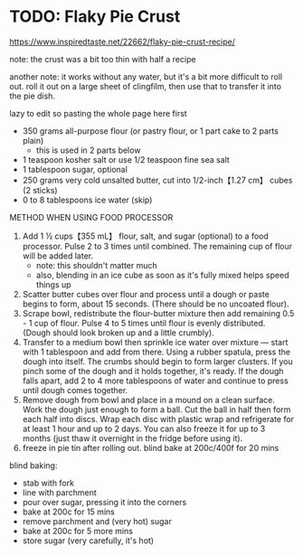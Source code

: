 # TODO: Flaky Pie Crust

https://www.inspiredtaste.net/22662/flaky-pie-crust-recipe/

note: the crust was a bit too thin with half a recipe

another note: it works without any water, but it's a bit more difficult to roll out. roll it out on a large sheet of
clingfilm, then use that to transfer it into the pie dish.

lazy to edit so pasting the whole page here first

* 350 grams all-purpose flour (or pastry flour, or 1 part cake to 2 parts plain)
    * this is used in 2 parts below
* 1 teaspoon kosher salt or use 1/2 teaspoon fine sea salt
* 1 tablespoon sugar, optional
* 250 grams very cold unsalted butter, cut into 1/2-inch【1.27 cm】 cubes (2 sticks)
* 0 to 8 tablespoons ice water (skip)

METHOD WHEN USING FOOD PROCESSOR

1. Add 1 ½ cups【355 mL】 flour, salt, and sugar (optional) to a food processor. Pulse 2 to 3 times until combined. The
   remaining cup of flour will be added later.
    * note: this shouldn't matter much
    * also, blending in an ice cube as soon as it's fully mixed helps speed things up
2. Scatter butter cubes over flour and process until a dough or paste begins to form, about 15 seconds. (There should be
   no uncoated flour).
3. Scrape bowl, redistribute the flour-butter mixture then add remaining 0.5 - 1 cup of flour. Pulse 4 to 5 times
   until flour is evenly distributed. (Dough should look broken up and a little crumbly).
4. Transfer to a medium bowl then sprinkle ice water over mixture — start with 1 tablespoon and add from there. Using a
   rubber spatula, press the dough into itself. The crumbs should begin to form larger clusters. If you pinch some of
   the dough and it holds together, it's ready. If the dough falls apart, add 2 to 4 more tablespoons of water and
   continue to press until dough comes together.
5. Remove dough from bowl and place in a mound on a clean surface. Work the dough just enough to form a ball. Cut the
   ball in half then form each half into discs. Wrap each disc with plastic wrap and refrigerate for at least 1 hour and
   up to 2 days. You can also freeze it for up to 3 months (just thaw it overnight in the fridge before using it).
6. freeze in pie tin after rolling out. blind bake at 200c/400f for 20 mins

blind baking:

* stab with fork
* line with parchment
* pour over sugar, pressing it into the corners
* bake at 200c for 15 mins
* remove parchment and (very hot) sugar
* bake at 200c for 5 more mins
* store sugar (very carefully, it's hot)
